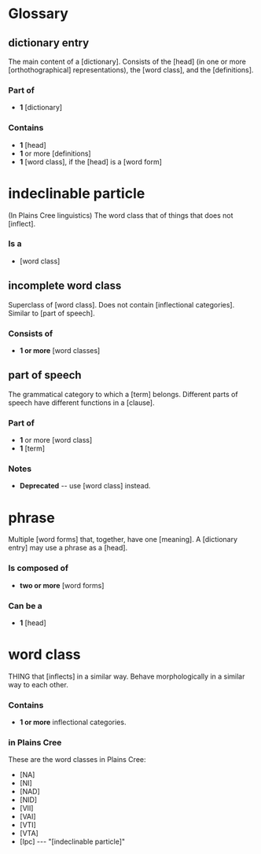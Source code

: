 Glossary
========

dictionary entry
----------------

The main content of a [dictionary]. Consists of the [head] (in one or
more [orthothographical] representations), the [word class], and the
[definitions].

### Part of

 * **1** [dictionary]

### Contains

 * **1** [head]
 * **1** or more [definitions]
 * **1** [word class], if the [head] is a [word form]


indeclinable particle
=====================

(In Plains Cree linguistics) The word class that of things that does not [inflect].

### Is a

 * [word class]


incomplete word class
--------------------

Superclass of [word class]. Does not contain [inflectional categories]. Similar to [part of speech].  

### Consists of

* **1 or more** [word classes]


part of speech
--------------

The grammatical category to which a [term] belongs. Different parts of speech have different functions in a [clause].

### Part of

 * **1** or more [word class]
 * **1** [term]

### Notes

 * **Deprecated** -- use [word class] instead.


phrase
======

Multiple [word forms] that, together, have one [meaning]. A [dictionary
entry] may use a phrase as a [head].

### Is composed of

 * **two or more** [word forms]


### Can be a

 * **1** [head]


word class
==========

THING that [inflects] in a similar way. Behave morphologically in
a similar way to each other.

### Contains

 * **1 or more** inflectional categories.

### in Plains Cree

These are the word classes in Plains Cree:

 * [NA]
 * [NI]
 * [NAD]
 * [NID]
 * [VII]
 * [VAI]
 * [VTI]
 * [VTA]
 * [Ipc] --- "[indeclinable particle]"
